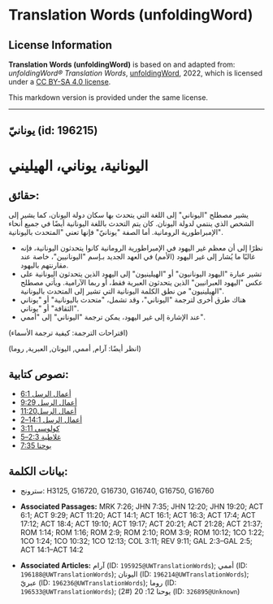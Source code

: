 # Translation Words (unfoldingWord)

## License Information

**Translation Words (unfoldingWord)** is based on and adapted from: _unfoldingWord® Translation Words_, [unfoldingWord](https://unfoldingword.org/utw), 2022, which is licensed under a [CC BY-SA 4.0 license](https://creativecommons.org/licenses/by-sa/4.0/legalcode.en).

This markdown version is provided under the same license.



--------------------------------

## يونانيّ (id: 196215)

اليونانية، يوناني، الهيليني
===========================

حقائق:
------

يشير مصطلح "اليوناني" إلى اللغة التي يتحدث بها سكان دولة اليونان، كما يشير إلى الشخص الذي ينتمي لدولة اليونان. كان يتم التحدث باللغة اليونانية أيضًا في جميع أنحاء الإمبراطورية الرومانية. أما الصفة "يونانيّ" فإنها تعني "المتحدث باليونانية".

* نظرًا إلى أن معظم غير اليهود في الإمبراطورية الرومانية كانوا يتحدثون اليونانية، فإنه غالبًا ما يُشار إلى غير اليهود (الأمم) في العهد الجديد بـإسم "اليونانيين"، خاصة عند مقارنتهم باليهود.
* تشير عبارة "اليهود اليونانيون" أو "الهيلينيون" إلى اليهود الذين يتحدثون اليونانية على عكس "اليهود العبرانيين" الذين يتحدثون العبرية فقط، أو ربما الآرامية. ويأتي مصطلح "الهيلينيون" من نطق الكلمة اليونانية التي تشير إلى المتحدث باليونانية.
* هناك طرق أخرى لترجمة "اليوناني"، وقد تشمل، "متحدث باليونانية" أو "يوناني الثقافة" أو "يوناني".
* عند الإشارة إلى غير اليهود، يمكن ترجمة "اليوناني" إلى "أممي".

(اقتراحات الترجمة: كيفية ترجمة الأسماء)

(انظر أيضًا: آرام, أممي, اليونان, العبرية, روما)

نصوص كتابية:
------------

* [أعمال الرسل 6:1](https://ref.ly/Acts6:1)
* [أعمال الرسل 9:29](https://ref.ly/Acts9:29)
* [أعمال الرسل11:20](https://ref.ly/Acts11:20)
* [أعمال الرسل 14:1–2](https://ref.ly/Acts14:1-Acts14:2)
* [كولوسي 3:11](https://ref.ly/Col3:11)
* [غلاطية 2:3–5](https://ref.ly/Gal2:3-Gal2:5)
* [يوحنا 7:35](https://ref.ly/John7:35)

بيانات الكلمة:
--------------

* سترونج: H3125, G16720, G16730, G16740, G16750, G16760

* **Associated Passages:** MRK 7:26; JHN 7:35; JHN 12:20; JHN 19:20; ACT 6:1; ACT 9:29; ACT 11:20; ACT 14:1; ACT 16:1; ACT 16:3; ACT 17:4; ACT 17:12; ACT 18:4; ACT 19:10; ACT 19:17; ACT 20:21; ACT 21:28; ACT 21:37; ROM 1:14; ROM 1:16; ROM 2:9; ROM 2:10; ROM 3:9; ROM 10:12; 1CO 1:22; 1CO 1:24; 1CO 10:32; 1CO 12:13; COL 3:11; REV 9:11; GAL 2:3–GAL 2:5; ACT 14:1–ACT 14:2
* **Associated Articles:** آرام (ID: `195925@UWTranslationWords`); أممي (ID: `196188@UWTranslationWords`); اليونان (ID: `196214@UWTranslationWords`); عبريّ (ID: `196236@UWTranslationWords`); روما (ID: `196533@UWTranslationWords`); يوحنا 12: 20 (#2) (ID: `326895@Unknown`)


